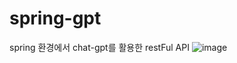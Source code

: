 # spring-gpt
spring 환경에서 chat-gpt를 활용한 restFul API 
![image](https://user-images.githubusercontent.com/79893048/222726622-90d9d38e-327e-4afd-8508-e5c8df3a0806.png)

